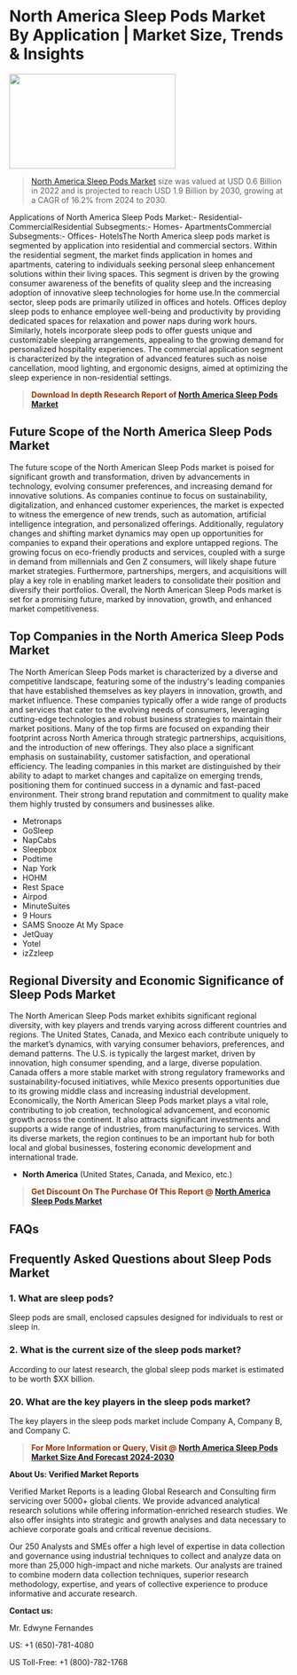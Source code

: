 <p><h1>North America Sleep Pods Market By Application | Market Size, Trends & Insights</h1><p><img class="aligncenter size-medium wp-image-105565" src="https://ffe5etoiles.com/wp-content/uploads/2025/01/MST7-300x171.png" alt="" width="300" height="171" /></p><blockquote><p><a href="https://www.verifiedmarketreports.com/download-sample/?rid=295700&utm_source=Github-NA&utm_medium=365" target="_blank">North America Sleep Pods Market</a> size was valued at USD 0.6 Billion in 2022 and is projected to reach USD 1.9 Billion by 2030, growing at a CAGR of 16.2% from 2024 to 2030.</p></blockquote>Applications of North America Sleep Pods Market:- Residential- CommercialResidential Subsegments:- Homes- ApartmentsCommercial Subsegments:- Offices- HotelsThe North America sleep pods market is segmented by application into residential and commercial sectors. Within the residential segment, the market finds application in homes and apartments, catering to individuals seeking personal sleep enhancement solutions within their living spaces. This segment is driven by the growing consumer awareness of the benefits of quality sleep and the increasing adoption of innovative sleep technologies for home use.In the commercial sector, sleep pods are primarily utilized in offices and hotels. Offices deploy sleep pods to enhance employee well-being and productivity by providing dedicated spaces for relaxation and power naps during work hours. Similarly, hotels incorporate sleep pods to offer guests unique and customizable sleeping arrangements, appealing to the growing demand for personalized hospitality experiences. The commercial application segment is characterized by the integration of advanced features such as noise cancellation, mood lighting, and ergonomic designs, aimed at optimizing the sleep experience in non-residential settings.</p><blockquote><p><span style="color: #993300;"><strong>Download In depth Research Report of <a href="https://www.verifiedmarketreports.com/download-sample/?rid=295700&utm_source=Github-NA&utm_medium=365">North America Sleep Pods Market</a></strong></span></p></blockquote><h2>Future Scope of the North America Sleep Pods Market</h2><p>The future scope of the North American Sleep Pods market is poised for significant growth and transformation, driven by advancements in technology, evolving consumer preferences, and increasing demand for innovative solutions. As companies continue to focus on sustainability, digitalization, and enhanced customer experiences, the market is expected to witness the emergence of new trends, such as automation, artificial intelligence integration, and personalized offerings. Additionally, regulatory changes and shifting market dynamics may open up opportunities for companies to expand their operations and explore untapped regions. The growing focus on eco-friendly products and services, coupled with a surge in demand from millennials and Gen Z consumers, will likely shape future market strategies. Furthermore, partnerships, mergers, and acquisitions will play a key role in enabling market leaders to consolidate their position and diversify their portfolios. Overall, the North American Sleep Pods market is set for a promising future, marked by innovation, growth, and enhanced market competitiveness.</p><h2>Top Companies in the North America Sleep Pods Market</h2><p>The North American Sleep Pods market is characterized by a diverse and competitive landscape, featuring some of the industry's leading companies that have established themselves as key players in innovation, growth, and market influence. These companies typically offer a wide range of products and services that cater to the evolving needs of consumers, leveraging cutting-edge technologies and robust business strategies to maintain their market positions. Many of the top firms are focused on expanding their footprint across North America through strategic partnerships, acquisitions, and the introduction of new offerings. They also place a significant emphasis on sustainability, customer satisfaction, and operational efficiency. The leading companies in this market are distinguished by their ability to adapt to market changes and capitalize on emerging trends, positioning them for continued success in a dynamic and fast-paced environment. Their strong brand reputation and commitment to quality make them highly trusted by consumers and businesses alike.</p><p><ul><li>Metronaps </li><li> GoSleep </li><li> NapCabs </li><li> Sleepbox </li><li> Podtime </li><li> Nap York </li><li> HOHM </li><li> Rest Space </li><li> Airpod </li><li> MinuteSuites </li><li> 9 Hours </li><li> SAMS Snooze At My Space </li><li> JetQuay </li><li> Yotel </li><li> izZzleep</li></ul></p><h2>Regional Diversity and Economic Significance of Sleep Pods Market</h2><p>The North American Sleep Pods market exhibits significant regional diversity, with key players and trends varying across different countries and regions. The United States, Canada, and Mexico each contribute uniquely to the market’s dynamics, with varying consumer behaviors, preferences, and demand patterns. The U.S. is typically the largest market, driven by innovation, high consumer spending, and a large, diverse population. Canada offers a more stable market with strong regulatory frameworks and sustainability-focused initiatives, while Mexico presents opportunities due to its growing middle class and increasing industrial development. Economically, the North American Sleep Pods market plays a vital role, contributing to job creation, technological advancement, and economic growth across the continent. It also attracts significant investments and supports a wide range of industries, from manufacturing to services. With its diverse markets, the region continues to be an important hub for both local and global businesses, fostering economic development and international trade.</p><ul> <li><strong>North America</strong> (United States, Canada, and Mexico, etc.)</li></ul><blockquote><p><span style="color: #993300;"><strong>Get Discount On The Purchase Of This Report @ <a href="https://www.verifiedmarketreports.com/ask-for-discount/?rid=295700&utm_source=Github-NA&utm_medium=365">North America Sleep Pods Market</a></strong></span></p></blockquote><h2>FAQs</h2><p><h2>Frequently Asked Questions about Sleep Pods Market</h2><h3>1. What are sleep pods?</div><div></h3><p>Sleep pods are small, enclosed capsules designed for individuals to rest or sleep in.</p><h3>2. What is the current size of the sleep pods market?</div><div></h3><p>According to our latest research, the global sleep pods market is estimated to be worth $XX billion.</p><!-- 3-19 FAQs and answers --><h3>20. What are the key players in the sleep pods market?</div><div></h3><p>The key players in the sleep pods market include Company A, Company B, and Company C.</p></body></html></p><blockquote><p><span style="color: #993300;"><strong>For More Information or Query, Visit @ <a href="https://www.verifiedmarketreports.com/product/sleep-pods-market/">North America Sleep Pods Market Size And Forecast 2024-2030</a></strong></span></p></blockquote><p><strong>About Us: Verified Market Reports</strong></p><p>Verified Market Reports is a leading Global Research and Consulting firm servicing over 5000+ global clients. We provide advanced analytical research solutions while offering information-enriched research studies. We also offer insights into strategic and growth analyses and data necessary to achieve corporate goals and critical revenue decisions.</p><p>Our 250 Analysts and SMEs offer a high level of expertise in data collection and governance using industrial techniques to collect and analyze data on more than 25,000 high-impact and niche markets. Our analysts are trained to combine modern data collection techniques, superior research methodology, expertise, and years of collective experience to produce informative and accurate research.</p><p><strong>Contact us:</strong></p><p>Mr. Edwyne Fernandes</p><p>US: +1 (650)-781-4080</p><p>US Toll-Free: +1 (800)-782-1768</p>
